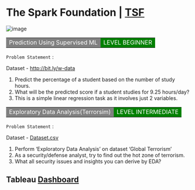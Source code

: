 # The Spark Foundation | [TSF](https://www.thesparksfoundationsingapore.org/)

![image](https://github.com/raqeebhashmi/Score_Prediction/assets/77921588/af563762-7fc2-42b9-aecc-6142f154b199)

<table>
  <tr>
    <td style="background-color: grey; color: white;">Prediction Using Supervised ML</td>
    <td style="background-color: green; color: white;">LEVEL BEGINNER</td>
  </tr>
</table>

`Problem Statement` :

Dataset - http://bit.ly/w-data
   1. Predict the percentage of a student based on the number of study hours.
   2. What will be the predicted score if a student studies for 9.25 hours/day?
   3. This is a simple linear regression task as it involves just 2 variables.

<table>
  <tr>
    <td style="background-color: grey; color: white;">Exploratory Data Analysis(Terrorsim)</td>
    <td style="background-color: green; color: white;">LEVEL INTERMEDIATE</td>
  </tr>
</table>

`Problem Statement` :

Dataset - [Dataset.csv](https://drive.google.com/file/d/1oXDxnUL3lmE1-ek9G5TSg0SSrHZULVA6/view?usp=drive_link)
   1. Perform ‘Exploratory Data Analysis’ on dataset ‘Global Terrorism’
   2. As a security/defense analyst, try to find out the hot zone of terrorism.
   3. What all security issues and insights you can derive by EDA?
## Tableau [Dashboard](https://public.tableau.com/views/TerrorismDashboard_16966771450110/TerrorismDashboard?:language=en-US&:display_count=n&:origin=viz_share_link)
